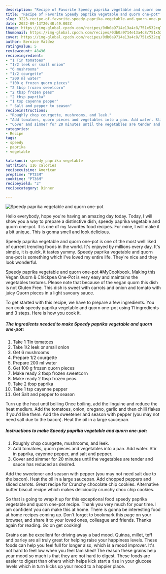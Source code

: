 ```yaml
---
description: "Recipe of Favorite Speedy paprika vegetable and quorn one-pot"
title: "Recipe of Favorite Speedy paprika vegetable and quorn one-pot"
slug: 3223-recipe-of-favorite-speedy-paprika-vegetable-and-quorn-one-pot
date: 2022-09-13T20:40:49.002Z
image: https://img-global.cpcdn.com/recipes/0db0a9714e13a4c8/751x532cq70/speedy-paprika-vegetable-and-quorn-one-pot-recipe-main-photo.jpg
thumbnail: https://img-global.cpcdn.com/recipes/0db0a9714e13a4c8/751x532cq70/speedy-paprika-vegetable-and-quorn-one-pot-recipe-main-photo.jpg
cover: https://img-global.cpcdn.com/recipes/0db0a9714e13a4c8/751x532cq70/speedy-paprika-vegetable-and-quorn-one-pot-recipe-main-photo.jpg
author: Bernice Valdez
ratingvalue: 5
reviewcount: 48496
recipeingredient:
- "1 Tin tomatoes"
- "1/2 leek or small onion"
- "6 mushrooms"
- "1/2 courgette"
- "200 ml water"
- "100 g frozen quorn pieces"
- "2 tbsp frozen sweetcorn"
- "2 tbsp frozen peas"
- "2 tbsp paprika"
- "1 tsp cayenne pepper"
- " Salt and pepper to season"
recipeinstructions:
- "Roughly chop courgette, mushrooms, and leek."
- "Add tomatoes, quorn pieces and vegetables into a pan. Add water. Stir in paprika, cayenne pepper, and salt and pepper."
- "Cover and simmer for 20 minutes until the vegetables are tender and sauce has reduced as desired."
categories:
- Recipe
tags:
- speedy
- paprika
- vegetable

katakunci: speedy paprika vegetable 
nutrition: 116 calories
recipecuisine: American
preptime: "PT33M"
cooktime: "PT36M"
recipeyield: "2"
recipecategory: Dinner

---
```



![Speedy paprika vegetable and quorn one-pot](https://img-global.cpcdn.com/recipes/0db0a9714e13a4c8/751x532cq70/speedy-paprika-vegetable-and-quorn-one-pot-recipe-main-photo.jpg)

Hello everybody, hope you're having an amazing day today. Today, I will show you a way to prepare a distinctive dish, speedy paprika vegetable and quorn one-pot. It is one of my favorites food recipes. For mine, I will make it a bit unique. This is gonna smell and look delicious.

Speedy paprika vegetable and quorn one-pot is one of the most well liked of current trending foods in the world. It's enjoyed by millions every day. It's simple, it is quick, it tastes yummy. Speedy paprika vegetable and quorn one-pot is something which I've loved my entire life. They're nice and they look wonderful.

Speedy paprika vegetable and quorn one-pot #MyCookbook. Making this Vegan Quorn &amp; Chickpea One-Pot is very easy and maintains the vegetables textures. Please note that because of the vegan quorn this dish is not Gluten Free. This dish is sweet with carrots and onion and tomato with juicy Quorn pieces in a light savoury sauce.


To get started with this recipe, we have to prepare a few ingredients. You can cook speedy paprika vegetable and quorn one-pot using 11 ingredients and 3 steps. Here is how you cook it.

<!--inarticleads1-->

##### The ingredients needed to make Speedy paprika vegetable and quorn one-pot:

1. Take 1 Tin tomatoes
1. Take 1/2 leek or small onion
1. Get 6 mushrooms
1. Prepare 1/2 courgette
1. Prepare 200 ml water
1. Get 100 g frozen quorn pieces
1. Make ready 2 tbsp frozen sweetcorn
1. Make ready 2 tbsp frozen peas
1. Take 2 tbsp paprika
1. Take 1 tsp cayenne pepper
1. Get  Salt and pepper to season


Turn up the heat until boiling Once boiling, add the linguine and reduce the heat medium. Add the tomatoes, onion, oregano, garlic and then chilli flakes if you&#39;d like them. Add the sweetener and season with pepper (you may not need salt due to the bacon). Heat the oil in a large saucepan. 

<!--inarticleads2-->

##### Instructions to make Speedy paprika vegetable and quorn one-pot:

1. Roughly chop courgette, mushrooms, and leek.
1. Add tomatoes, quorn pieces and vegetables into a pan. Add water. Stir in paprika, cayenne pepper, and salt and pepper.
1. Cover and simmer for 20 minutes until the vegetables are tender and sauce has reduced as desired.


Add the sweetener and season with pepper (you may not need salt due to the bacon). Heat the oil in a large saucepan. Add chopped peppers and sliced carrots. Great recipe for Crunchy chocolate chip cookies. Alternative butter biscuit recipe which makes deliciously crunchy choc chip cookies. 

So that is going to wrap it up for this exceptional food speedy paprika vegetable and quorn one-pot recipe. Thank you very much for your time. I am confident you can make this at home. There is gonna be interesting food at home recipes coming up. Don't forget to bookmark this page on your browser, and share it to your loved ones, colleague and friends. Thanks again for reading. Go on get cooking!

Grains can be excellent for driving away a bad mood. Quinoa, millet, teff and barley are all truly great for helping raise your happiness levels. These foods can help you feel full for longer also, which is a mood improver. It's not hard to feel low when you feel famished! The reason these grains help your mood so much is that they are not hard to digest. These foods are easier to digest than others which helps kick start a rise in your glucose levels which in turn kicks up your mood to a happier place.
